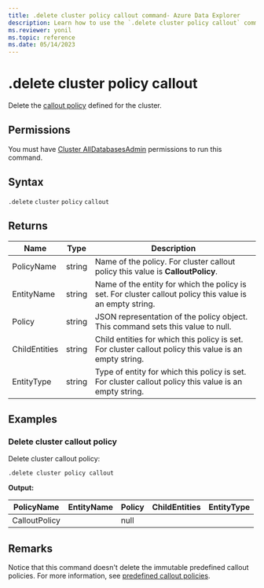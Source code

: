 ```yaml
---
title: .delete cluster policy callout command- Azure Data Explorer
description: Learn how to use the `.delete cluster policy callout` command to delete the callout policy defined for a cluster.
ms.reviewer: yonil
ms.topic: reference
ms.date: 05/14/2023
---
```

# .delete cluster policy callout

Delete the [callout policy](calloutpolicy.md) defined for the cluster.

## Permissions

You must have [Cluster AllDatabasesAdmin](access-control/role-based-access-control.md) permissions to run this command.

## Syntax

`.delete` `cluster` `policy` `callout`

## Returns

| Name          | Type   | Description                                                                                               |
|---------------|--------|-----------------------------------------------------------------------------------------------------------|
| PolicyName    | string | Name of the policy. For cluster callout policy this value is **CalloutPolicy**.                           |
| EntityName    | string | Name of the entity for which the policy is set. For cluster callout policy this value is an empty string. |
| Policy        | string | JSON representation of the policy object. This command sets this value to null.                           |
| ChildEntities | string | Child entities for which this policy is set. For cluster callout policy this value is an empty string.    |
| EntityType    | string | Type of entity for which this policy is set. For cluster callout policy this value is an empty string.    |

## Examples

### Delete cluster callout policy

Delete cluster callout policy:

````kusto
.delete cluster policy callout
````

**Output:**

| PolicyName    | EntityName | Policy                                                                                               | ChildEntities | EntityType |
|---------------|------------|------------------------------------------------------------------------------------------------------|---------------|------------|
| CalloutPolicy |            | null                                                                                                 |               |            |

## Remarks

Notice that this command doesn't delete the immutable predefined callout policies. For more information, see [predefined callout policies](calloutpolicy.md#predefined-callout-policies).
